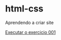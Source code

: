 # html-css
 

Aprendendo a criar site

<a href="https://tezkdp.github.io/html-css/exercicios/ex001/index.html">Executar o exercicio 001</a>